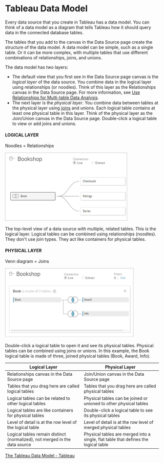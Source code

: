 # Tableau Data Model

Every data source that you create in Tableau has a data model. You can think of a data model as a diagram that tells Tableau how it should query data in the connected database tables.

The tables that you add to the canvas in the Data Source page create the structure of the data model. A data model can be simple, such as a single table. Or it can be more complex, with multiple tables that use different combinations of relationships, joins, and unions.

The data model has two layers:

- The default view that you first see in the Data Source page canvas is the _logical layer_ of the data source. You combine data in the logical layer using relationships (or noodles). Think of this layer as the Relationships canvas in the Data Source page. For more information, see [Use Relationships for Multi-table Data Analysis](https://help.tableau.com/current/pro/desktop/en-us/datasource_multitable_normalized.htm).
- The next layer is the _physical layer_. You combine data between tables at the physical layer using [joins](https://help.tableau.com/current/pro/desktop/en-us/datasource_relationships_learnmorepage.htm#WhereAreJoins) and unions. Each logical table contains at least one physical table in this layer. Think of the physical layer as the Join/Union canvas in the Data Source page. Double-click a logical table to view or add joins and unions.

#### LOGICAL LAYER

Noodles = Relationships

![](../../../media/Pasted%20image%2020230320181009.png)

The top-level view of a data source with multiple, related tables. This is the logical layer. Logical tables can be combined using relationships (noodles). They don't use join types. They act like containers for physical tables.

#### PHYSICAL LAYER

Venn diagram = Joins

![](../../../media/Pasted%20image%2020230320181018.png)

Double-click a logical table to open it and see its physical tables. Physical tables can be combined using joins or unions. In this example, the Book logical table is made of three, joined physical tables (Book, Award, Info).

| **Logical Layer** | **Physical Layer** |
|---|---|
| Relationships canvas in the Data Source page | Join/Union canvas in the Data Source page |
| Tables that you drag here are called logical tables | Tables that you drag here are called physical tables |
| Logical tables can be related to other logical tables | Physical tables can be joined or unioned to other physical tables |
| Logical tables are like containers for physical tables | Double-click a logical table to see its physical tables |
| Level of detail is at the row level of the logical table | Level of detail is at the row level of merged physical tables |
| Logical tables remain distinct (normalized), not merged in the data source | Physical tables are merged into a single, flat table that defines the logical table |

[The Tableau Data Model - Tableau](https://help.tableau.com/current/pro/desktop/en-us/datasource_datamodel.htm)
